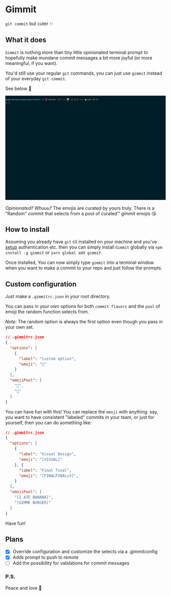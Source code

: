 # Gimmit

`git commit` but cuter ✨

## What it does

`Gimmit` is nothing more than tiny little opinionated terminal prompt to hopefully make mundane commit messages a bit more joyful (or more meaningful, if you want).

You'd still use your regular `git` commands, you can just use `gimmit` instead of your everyday `git commit`.

See below 🌅

![Gimmit demo](https://raw.githubusercontent.com/ezekielaquino/Gimmit/master/preview.gif)

*Opinionated? Whuuu?*
The emojis are curated by yours truly. There is a "Random" commit that selects from a pool of curated™ gimmit emojis 😘

## How to install

Assuming you already have `git` cli installed on your machine and you've [setup](https://kbroman.org/github_tutorial/pages/first_time.html) authentication etc. then you can simply install `Gimmit` globally via `npm install -g gimmit` or `yarn global add gimmit`. 

Once installed, You can now simply type `gimmit` into a terminal window when you want to make a commit to your repo and just follow the prompts.

## Custom configuration

Just make a `.gimmitrc.json` in your root directory.

You can pass in your own options for both `commit flavors` and the `pool` of emoji the random function selects from.

*Note:* The random option is always the first option even though you pass in your own set.

```json
// .gimmitrc.json
{
  "options": [
    {
      "label": "Custom option",
      "emoji": "🦄"
    }
  ],
  "emojiPool": [
    "🐙",
    "🌻"
  ]
}
```

You can have fun with this! You can replace the `emoji` with anything: say, you want to have consistent "labeled" commits in your team, or just for yourself, then you can do something like:

```json
// .gimmitrc.json
{
  "options": [
    {
      "label": "Visual Design",
      "emoji": "[VISUAL]"
    }, {
      "label": "Final final",
      "emoji": "[FINALFINALv3]",
    }
  ],
  "emojiPool": [
    "[I ATE BANANA]",
    "[GIMME BURGER]"
  ]
}
```

Have fun!

## Plans

- [x] Override configuration and customize the selects via a .gimmitconfig
- [x] Adds prompt to push to remote
- [ ] Add the possibility for validations for commit messages

### P.S.
Peace and love 💖